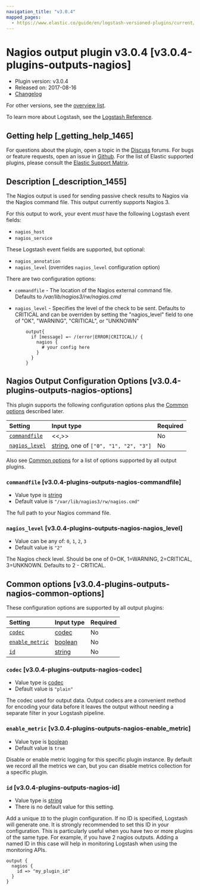 ```yaml
---
navigation_title: "v3.0.4"
mapped_pages:
  - https://www.elastic.co/guide/en/logstash-versioned-plugins/current/v3.0.4-plugins-outputs-nagios.html
---
```


# Nagios output plugin v3.0.4 [v3.0.4-plugins-outputs-nagios]

* Plugin version: v3.0.4
* Released on: 2017-08-16
* [Changelog](https://github.com/logstash-plugins/logstash-output-nagios/blob/v3.0.4/CHANGELOG.md)

For other versions, see the [overview list](output-nagios-index.md).

To learn more about Logstash, see the [Logstash Reference](https://www.elastic.co/guide/en/logstash/current/index.html).

## Getting help [_getting_help_1465]

For questions about the plugin, open a topic in the [Discuss](http://discuss.elastic.co) forums. For bugs or feature requests, open an issue in [Github](https://github.com/logstash-plugins/logstash-output-nagios). For the list of Elastic supported plugins, please consult the [Elastic Support Matrix](https://www.elastic.co/support/matrix#matrix_logstash_plugins).

## Description [_description_1455]

The Nagios output is used for sending passive check results to Nagios via the Nagios command file. This output currently supports Nagios 3.

For this output to work, your event *must* have the following Logstash event fields:

* `nagios_host`
* `nagios_service`

These Logstash event fields are supported, but optional:

* `nagios_annotation`
* `nagios_level` (overrides `nagios_level` configuration option)

There are two configuration options:

* `commandfile` - The location of the Nagios external command file. Defaults to */var/lib/nagios3/rw/nagios.cmd*

* `nagios_level` - Specifies the level of the check to be sent. Defaults to CRITICAL and can be overriden by setting the "nagios\_level" field to one of "OK", "WARNING", "CRITICAL", or "UNKNOWN"

  ```
      output{
        if [message] =~ /(error|ERROR|CRITICAL)/ {
          nagios {
            # your config here
          }
        }
      }
  ```

## Nagios Output Configuration Options [v3.0.4-plugins-outputs-nagios-options]

This plugin supports the following configuration options plus the [Common options](v3-0-4-plugins-outputs-nagios.md#v3.0.4-plugins-outputs-nagios-common-options) described later.

| Setting | Input type | Required |
| :- | :- | :- |
| [`commandfile`](v3-0-4-plugins-outputs-nagios.md#v3.0.4-plugins-outputs-nagios-commandfile) | <<,>> | No |
| [`nagios_level`](v3-0-4-plugins-outputs-nagios.md#v3.0.4-plugins-outputs-nagios-nagios_level) | [string](/lsr/value-types.md#string), one of `["0", "1", "2", "3"]` | No |

Also see [Common options](v3-0-4-plugins-outputs-nagios.md#v3.0.4-plugins-outputs-nagios-common-options) for a list of options supported by all output plugins.

### `commandfile` [v3.0.4-plugins-outputs-nagios-commandfile]

* Value type is [string](/lsr/value-types.md#string)
* Default value is `"/var/lib/nagios3/rw/nagios.cmd"`

The full path to your Nagios command file.

### `nagios_level` [v3.0.4-plugins-outputs-nagios-nagios_level]

* Value can be any of: `0`, `1`, `2`, `3`
* Default value is `"2"`

The Nagios check level. Should be one of 0=OK, 1=WARNING, 2=CRITICAL, 3=UNKNOWN. Defaults to 2 - CRITICAL.

## Common options [v3.0.4-plugins-outputs-nagios-common-options]

These configuration options are supported by all output plugins:

| Setting | Input type | Required |
| :- | :- | :- |
| [`codec`](v3-0-4-plugins-outputs-nagios.md#v3.0.4-plugins-outputs-nagios-codec) | [codec](/lsr/value-types.md#codec) | No |
| [`enable_metric`](v3-0-4-plugins-outputs-nagios.md#v3.0.4-plugins-outputs-nagios-enable_metric) | [boolean](/lsr/value-types.md#boolean) | No |
| [`id`](v3-0-4-plugins-outputs-nagios.md#v3.0.4-plugins-outputs-nagios-id) | [string](/lsr/value-types.md#string) | No |

### `codec` [v3.0.4-plugins-outputs-nagios-codec]

* Value type is [codec](/lsr/value-types.md#codec)
* Default value is `"plain"`

The codec used for output data. Output codecs are a convenient method for encoding your data before it leaves the output without needing a separate filter in your Logstash pipeline.

### `enable_metric` [v3.0.4-plugins-outputs-nagios-enable_metric]

* Value type is [boolean](/lsr/value-types.md#boolean)
* Default value is `true`

Disable or enable metric logging for this specific plugin instance. By default we record all the metrics we can, but you can disable metrics collection for a specific plugin.

### `id` [v3.0.4-plugins-outputs-nagios-id]

* Value type is [string](/lsr/value-types.md#string)
* There is no default value for this setting.

Add a unique `ID` to the plugin configuration. If no ID is specified, Logstash will generate one. It is strongly recommended to set this ID in your configuration. This is particularly useful when you have two or more plugins of the same type. For example, if you have 2 nagios outputs. Adding a named ID in this case will help in monitoring Logstash when using the monitoring APIs.

```
output {
  nagios {
    id => "my_plugin_id"
  }
}
```
